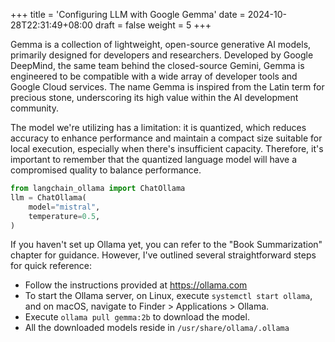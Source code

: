 +++
title = 'Configuring LLM with Google Gemma'
date = 2024-10-28T22:31:49+08:00
draft = false
weight = 5
+++


Gemma is a collection of lightweight, open-source generative AI models, primarily designed for developers and researchers. Developed by Google DeepMind, the same team behind the closed-source Gemini, Gemma is engineered to be compatible with a wide array of developer tools and Google Cloud services. The name Gemma is inspired from the Latin term for precious stone, underscoring its high value within the AI development community.

The model we're utilizing has a limitation: it is quantized, which reduces accuracy to enhance performance and maintain a compact size suitable for local execution, especially when there's insufficient capacity. Therefore, it's important to remember that the quantized language model will have a compromised quality to balance performance.


```py
from langchain_ollama import ChatOllama
llm = ChatOllama(
    model="mistral",
    temperature=0.5,
)
```

If you haven't set up Ollama yet, you can refer to the "Book Summarization" chapter for guidance. However, I've outlined several straightforward steps for quick reference:

- Follow the instructions provided at https://ollama.com
- To start the Ollama server, on Linux, execute `systemctl start ollama`, and on macOS, navigate to Finder > Applications > Ollama.
- Execute `ollama pull gemma:2b` to download the model.
- All the downloaded models reside in `/usr/share/ollama/.ollama`
